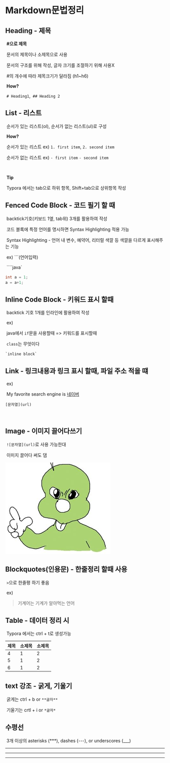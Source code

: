 # Markdown문법정리

## **Heading - 제목**

​	 **#으로 제목**	

​	문서의 제목이나 소제목으로 사용

​	문서의 구조를 위해 작성, 글자 크기를 조절하기 위해 사용X

​	#의 개수에 따라 제목크기가 달라짐 (h1~h6)

​	**How?**

​	  `# Heading1`,` ## Heading 2`



## **List - 리스트** 

​	순서가 있는 리스트(ol), 순서가 없는 리스트(ul)로 구성	

​	**How?**	

​	순서가 있는 리스트 ex) `1. first item`, `2. second item`

​	순서가 없는 리스트 ex) `- first item` `- second item`

​	

​	**Tip**

​	Typora 에서는 tab으로 하위 항목, Shift+tab으로 상위항목 작성



## **Fenced Code Block - 코드 필기 할 때**

​	backtick기호(키보드 1옆, tab위) 3개를 활용하여 작성

​	코드 블록에 특정 언어를 명시하면 Syntax Highlighting 적용 가능

​	Syntax Highlighting - 언어 내 변수, 예약어, 리터럴 색깔 등 색깔을 다르게 표시해주는 기능

​	ex) ```(언어입력)

​	````java`

```java
int a = 1;
a = a+1;
```



## **Inline Code Block - 키워드 표시 할때**

​	backtick 기호 1개를 인라인에 활용하여 작성

​	ex)

​	java에서 `if`문을 사용할때 => 키워드를 표시할때 

​	`class`는 무엇이다

```java
`inline block`
```



## **Link - 링크내용과 링크 표시 할때, 파일 주소 적을 떄**

​	ex)

​	My favorite search engine is [네이버](www.naver.com)

`[문자열](url)`

​	

## **Image - 이미지 끌어다쓰기**

​	`![문자열](url)`로 사용 가능한대

​	이미지 끌어다 써도 댐

![둘리_초능력맛좀](../md-images/%EB%91%98%EB%A6%AC_%EC%B4%88%EB%8A%A5%EB%A0%A5%EB%A7%9B%EC%A2%80.JPG)

## **Blockquotes(인용문) - 한줄정리 할때 사용**

​	`>`으로 한줄평 하기 좋음

​	ex)

> 기계어는 기계가 알아먹는 언어



## **Table - 데이터 정리 시**

​	Typora 에서는 ctrl + t로 생성가능

| 제목 | 소제목 | 소제목 |
| ---- | ------ | ------ |
| 4    | 1      | 2      |
| 5    | 1      | 2      |
| 6    | 1      | 2      |



## **text 강조 - 굵게, 기울기**

​	굵게는 ctrl + b or `**글자**`

​	기울기는 crtl + i or `*글자*`



## **수평선**

​	3개 이상의 asterisks (***), dashes (---), or underscores (___)

******************************

-----------------------

________

